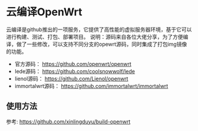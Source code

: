 
# 云编译OpenWrt

云编译是github推出的一项服务，它提供了高性能的虚拟服务器环境，基于它可以进行构建、测试、打包、部署项目。
说明：源码来自各位大佬分享，为了方便编译，做了一些修改，可以支持不同分支的opewrt源码，同时集成了打包img镜像的功能。
- 官方源码：    https://github.com/openwrt/openwrt      
- lede源码：    https://github.com/coolsnowwolf/lede  
- lienol源码：  https://github.com/Lienol/openwrt 
- immortalwrt源码： https://github.com/immortalwrt/immortalwrt

## 使用方法

参考: https://github.com/xinlingduyu/build-openwrt
